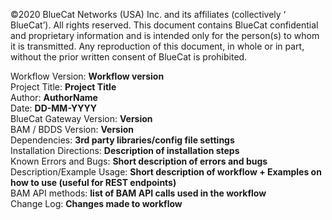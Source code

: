 <!-- Copyright 2020 BlueCat Networks. All rights reserved. -->

©2020 BlueCat Networks (USA) Inc. and its affiliates (collectively ‘ BlueCat’). All rights reserved. This document contains BlueCat confidential and proprietary information and is intended only for the person(s) to whom it is transmitted. Any reproduction of this document, in whole or in part, without the prior written consent of BlueCat is prohibited.

Workflow Version: **Workflow version** <br/>
Project Title: **Project Title** <br/>
Author: **AuthorName** <br/>
Date: **DD-MM-YYYY** <br/>
BlueCat Gateway Version: **Version** <br/>
BAM / BDDS Version: **Version** <br/>
Dependencies: **3rd party libraries/config file settings** <br/>
Installation Directions: **Description of installation steps** <br/>
Known Errors and Bugs: **Short description of errors and bugs** <br/>
Description/Example Usage: **Short description of workflow + Examples on how to use (useful for REST endpoints)**<br/>
BAM API methods: **list of BAM API calls used in the workflow** <br/>
Change Log: **Changes made to workflow** <br/>